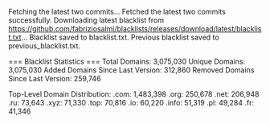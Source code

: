 Fetching the latest two commits...
Fetched the latest two commits successfully.
Downloading latest blacklist from https://github.com/fabriziosalmi/blacklists/releases/download/latest/blacklist.txt...
Blacklist saved to blacklist.txt.
Previous blacklist saved to previous_blacklist.txt.

=== Blacklist Statistics ===
Total Domains: 3,075,030
Unique Domains: 3,075,030
Added Domains Since Last Version: 312,860
Removed Domains Since Last Version: 259,746

Top-Level Domain Distribution:
  .com: 1,483,398
  .org: 250,678
  .net: 206,948
  .ru: 73,643
  .xyz: 71,330
  .top: 70,816
  .io: 60,220
  .info: 51,319
  .pl: 49,284
  .fr: 41,346
